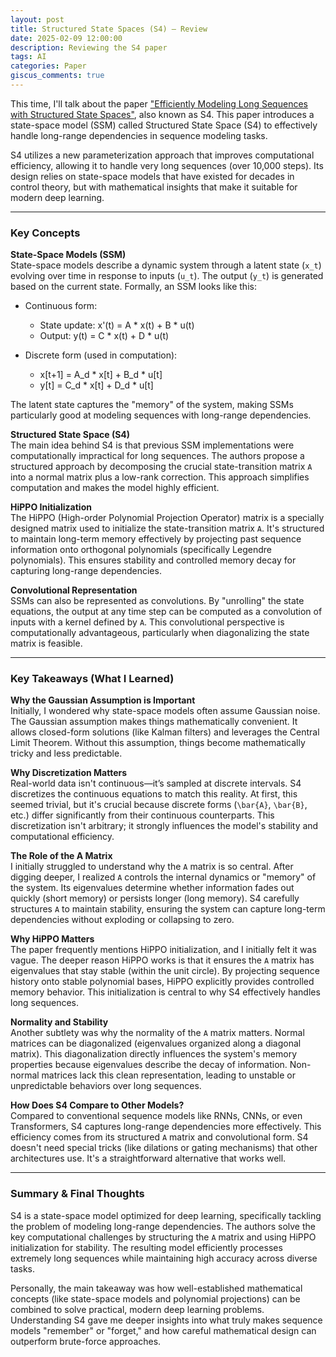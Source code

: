 ```yaml
---
layout: post
title: Structured State Spaces (S4) – Review
date: 2025-02-09 12:00:00
description: Reviewing the S4 paper
tags: AI
categories: Paper
giscus_comments: true
---
```


This time, I'll talk about the paper ["Efficiently Modeling Long Sequences with Structured State Spaces"](https://arxiv.org/abs/2111.00396), also known as S4. This paper introduces a state-space model (SSM) called Structured State Space (S4) to effectively handle long-range dependencies in sequence modeling tasks.

S4 utilizes a new parameterization approach that improves computational efficiency, allowing it to handle very long sequences (over 10,000 steps). Its design relies on state-space models that have existed for decades in control theory, but with mathematical insights that make it suitable for modern deep learning.

---

### Key Concepts

**State-Space Models (SSM)**  
State-space models describe a dynamic system through a latent state (`x_t`) evolving over time in response to inputs (`u_t`). The output (`y_t`) is generated based on the current state. Formally, an SSM looks like this:

- Continuous form:
  - State update:  x'(t) = A * x(t) + B * u(t)  
  - Output:  y(t) = C * x(t) + D * u(t)  

- Discrete form (used in computation):
  - x[t+1] = A_d * x[t] + B_d * u[t]  
  - y[t] = C_d * x[t] + D_d * u[t]  

The latent state captures the "memory" of the system, making SSMs particularly good at modeling sequences with long-range dependencies.

**Structured State Space (S4)**  
The main idea behind S4 is that previous SSM implementations were computationally impractical for long sequences. The authors propose a structured approach by decomposing the crucial state-transition matrix `A` into a normal matrix plus a low-rank correction. This approach simplifies computation and makes the model highly efficient.

**HiPPO Initialization**  
The HiPPO (High-order Polynomial Projection Operator) matrix is a specially designed matrix used to initialize the state-transition matrix `A`. It's structured to maintain long-term memory effectively by projecting past sequence information onto orthogonal polynomials (specifically Legendre polynomials). This ensures stability and controlled memory decay for capturing long-range dependencies.

**Convolutional Representation**  
SSMs can also be represented as convolutions. By "unrolling" the state equations, the output at any time step can be computed as a convolution of inputs with a kernel defined by `A`. This convolutional perspective is computationally advantageous, particularly when diagonalizing the state matrix is feasible.

---

### Key Takeaways (What I Learned)

**Why the Gaussian Assumption is Important**  
Initially, I wondered why state-space models often assume Gaussian noise. The Gaussian assumption makes things mathematically convenient. It allows closed-form solutions (like Kalman filters) and leverages the Central Limit Theorem. Without this assumption, things become mathematically tricky and less predictable.

**Why Discretization Matters**  
Real-world data isn't continuous—it’s sampled at discrete intervals. S4 discretizes the continuous equations to match this reality. At first, this seemed trivial, but it's crucial because discrete forms (`\bar{A}`, `\bar{B}`, etc.) differ significantly from their continuous counterparts. This discretization isn't arbitrary; it strongly influences the model's stability and computational efficiency.

**The Role of the A Matrix**  
I initially struggled to understand why the `A` matrix is so central. After digging deeper, I realized `A` controls the internal dynamics or "memory" of the system. Its eigenvalues determine whether information fades out quickly (short memory) or persists longer (long memory). S4 carefully structures `A` to maintain stability, ensuring the system can capture long-term dependencies without exploding or collapsing to zero.

**Why HiPPO Matters**  
The paper frequently mentions HiPPO initialization, and I initially felt it was vague. The deeper reason HiPPO works is that it ensures the `A` matrix has eigenvalues that stay stable (within the unit circle). By projecting sequence history onto stable polynomial bases, HiPPO explicitly provides controlled memory behavior. This initialization is central to why S4 effectively handles long sequences.

**Normality and Stability**  
Another subtlety was why the normality of the `A` matrix matters. Normal matrices can be diagonalized (eigenvalues organized along a diagonal matrix). This diagonalization directly influences the system's memory properties because eigenvalues describe the decay of information. Non-normal matrices lack this clean representation, leading to unstable or unpredictable behaviors over long sequences.

**How Does S4 Compare to Other Models?**  
Compared to conventional sequence models like RNNs, CNNs, or even Transformers, S4 captures long-range dependencies more effectively. This efficiency comes from its structured `A` matrix and convolutional form. S4 doesn't need special tricks (like dilations or gating mechanisms) that other architectures use. It's a straightforward alternative that works well.

---

### Summary & Final Thoughts  
S4 is a state-space model optimized for deep learning, specifically tackling the problem of modeling long-range dependencies. The authors solve the key computational challenges by structuring the `A` matrix and using HiPPO initialization for stability. The resulting model efficiently processes extremely long sequences while maintaining high accuracy across diverse tasks.

Personally, the main takeaway was how well-established mathematical concepts (like state-space models and polynomial projections) can be combined to solve practical, modern deep learning problems. Understanding S4 gave me deeper insights into what truly makes sequence models "remember" or "forget," and how careful mathematical design can outperform brute-force approaches.
